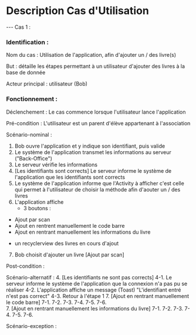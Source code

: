 # Description Cas d'Utilisation

--- Cas 1 :

### Identification :

Nom du cas : Utilisation de l'application, afin d'ajouter un / des livre(s)

But : détaille les étapes permettant à un utilisateur d'ajouter des livres à la base de donnée

Acteur principal : utilisateur (Bob)

### Fonctionnement :

Déclenchement : Le cas commence lorsque l'utilisateur lance l'application

Pré-condition : L'utilisateur est un parent d'élève appartenant à l'association

Scénario-nominal :
1. Bob ouvre l'application et y indique son identifiant, puis valide
2. Le système de l'application transmet les informations au serveur ("Back-Office")
3. Le serveur vérifie les informations
4. [Les identifiants sont corrects] Le serveur informe le système de l'application que les identifiants sont corrects
5. Le système de l'application informe que l'Activity à afficher c'est celle qui permet à l'utilisateur de choisir la méthode afin d'aouter un / des livres
6. L'application affiche
   - 3 boutons :
  * Ajout par scan
  * Ajout en rentrent manuellement le code barre
  * Ajout en rentrant manuellement les informations du livre
   - un recyclerview des livres en cours d'ajout
7. Bob choisit d'ajouter un livre [Ajout par scan]

Post-condition :

Scénario-alternatif :
4. [Les identifiants ne sont pas corrects]
   4-1. Le serveur informe le système de l'application que la connexion n'a pas pu se réaliser
   4-2. L'application affiche un message (Toast) "L'identifiant entré n'est pas correct"
   4-3. Retour à l'étape 1
7. [Ajout en rentrant manuellement le code barre]
   7-1.
   7-2.
   7-3.
   7-4.
   7-5.
   7-6.  
7. [Ajout en rentrant manuellement les informations du livre]
   7-1. 
   7-2.
   7-3.
   7-4.
   7-5.
   7-6.

Scénario-exception :
